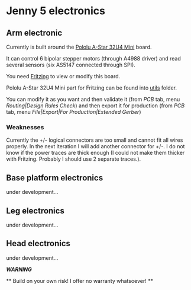 # Jenny 5 electronics

## Arm electronic

Currently is built around the [Pololu A-Star 32U4 Mini](https://www.pololu.com/product/3145) board.

It can control 6 bipolar stepper motors (through A4988 driver) and read several sensors (six AS5147 connected through SPI).

You need [Fritzing](http://fritzing.org/home/) to view or modify this board.

Pololu A-Star 32U4 Mini part for Fritzing can be found into [utils](utils) folder.

You can modify it as you want and then validate it (from _PCB_ tab, menu _Routing|Design Rules Check_) and then export it for production (from _PCB_ tab, menu _File|Export|For Production|Extended Gerber_)

### Weaknesses

Currently the +/- logical connectors are too small and cannot fit all wires properly. In the next iteration I will add another connector for +/-.
I do not know if the power traces are thick enough (I could not make them thicker with Fritzing. Probably I should use 2 separate traces.).

## Base platform electronics

under development...

## Leg electronics

under development...

## Head electronics
under development...

**_WARNING_**

** Build on your own risk! I offer no warranty whatsoever! **